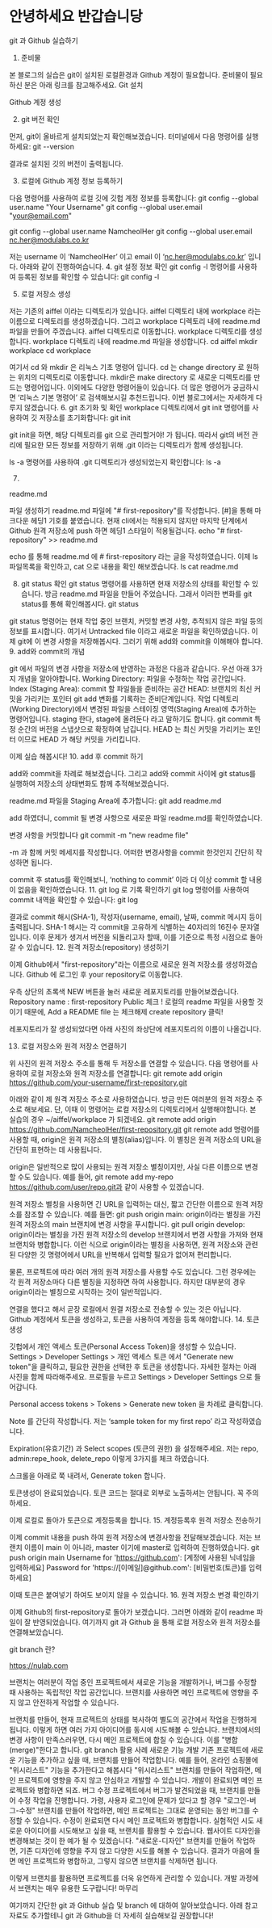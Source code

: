# 안녕하세요 반갑습니당
git 과 Github 실습하기
1. 준비물

본 블로그의 실습은 git이 설치된 로컬환경과 Github 계정이 필요합니다. 준비물이 필요하신 분은 아래 링크를 참고해주세요.
Git 설치

Github 계정 생성

2. git 버전 확인

먼저, git이 올바르게 설치되었는지 확인해보겠습니다. 터미널에서 다음 명령어를 실행하세요:
git --version

결과로 설치된 깃의 버전이 출력됩니다.



3. 로컬에 Github 계정 정보 등록하기

다음 명령어를 사용하여 로컬 깃에 깃헙 계정 정보를 등록합니다:
git config --global user.name "Your Username"
git config --global user.email "your@email.com"

git config --global user.name NamcheolHer
git config --global user.email nc.her@modulabs.co.kr

저는 username 이 ‘NamcheolHer’ 이고 email 이 ‘nc.her@modulabs.co.kr’ 입니다. 아래와 같이 진행하여습니다.
4. git 설정 정보 확인
git config -l 명령어를 사용하여 등록된 정보를 확인할 수 있습니다:
git config -l


5. 로컬 저장소 생성

저는 기존의 aiffel 이라는 디렉토리가 있습니다. aiffel 디렉토리 내에 workplace 라는 이름으로 디렉토리를 생성하겠습니다. 그리고 workplace 디렉토리 내에 readme.md 파일을 만들어 주겠습니다.
aiffel 디렉토리로 이동합니다.
workplace 디렉토리를 생성합니다.
workplace 디렉토리 내에 readme.md 파일을 생성합니다.
cd aiffel
mkdir workplace
cd workplace

여기서 cd 와 mkdir 은 리눅스 기초 명령어 입니다. cd 는 change directory 로 원하는 위치의 디렉토리로 이동합니다. mkdir은 make directory 로 새로운 디렉토리를 만드는 명령어입니다. 이외에도 다양한 명령어들이 있습니다. 더 많은 명령어가 궁금하시면 ‘리눅스 기본 명령어’ 로 검색해보시길 추천드립니다. 이번 블로그에서는 자세하게 다루지 않겠습니다.
6. git 초기화 및 확인
workplace 디렉토리에서 git init 명령어를 사용하여 깃 저장소를 초기화합니다:
git init


git init을 하면, 해당 디렉토리를 git 으로 관리할거야! 가 됩니다. 따라서 git의 버전 관리에 필요한 모든 정보를 저장하기 위해 .git 이라는 디렉토리가 함께 생성됩니다.

ls -a 명령어를 사용하여 .git 디렉토리가 생성되었는지 확인합니다:
ls -a


7. 
readme.md

 파일 생성하기
readme.md 파일에 "# first-repository"를 작성합니다. [#]을 통해 마크다운 헤딩1 기호를 붙였습니다. 현재 cli에서는 적용되지 않지만 마지막 단계에서 Github 원격 저장소에 push 하면 헤딩1 스타일이 적용될겁니다.
echo "# first-repository" >> readme.md

echo 를 통해 readme.md 에 # first-repository 라는 글을 작성하였습니다. 이제 ls 파일목록을 확인하고, cat 으로 내용을 확인 해보겠습니다.
ls
cat readme.md


8. git status 확인
git status 명령어를 사용하면 현재 저장소의 상태를 확인할 수 있습니다. 방금 readme.md 파일을 만들어 주었습니다. 그래서 이러한 변화를 git status를 통해 확인해봅시다.
git status


git status 명령어는 현재 작업 중인 브랜치, 커밋할 변경 사항, 추적되지 않은 파일 등의 정보를 표시합니다. 여기서 Untracked file 이라고 새로운 파일을 확인하였습니다. 이제 git에 이 변경 사항을 저장해봅시다. 그러기 위해 add와 commit을 이해해야 합니다.
9. add와 commit의 개념

git 에서 파일의 변경 사항을 저장소에 반영하는 과정은 다음과 같습니다. 우선 아래 3가지 개념을 알아야합니다.
Working Directory: 파일을 수정하는 작업 공간입니다.
Index (Staging Area): commit 할 파일들을 준비하는 공간
HEAD: 브랜치의 최신 커밋을 가리키는 포인터
git add
변화를 기록하는 준비단계입니다. 작업 디렉토리(Working Directory)에서 변경된 파일을 스테이징 영역(Staging Area)에 추가하는 명령어입니다.
staging 한다, stage에 올려둔다 라고 말하기도 합니다.
git commit
특정 순간의 버전을 스냅샷으로 확정하여 남깁니다.
HEAD 는 최신 커밋을 가리키는 포인터 이므로 HEAD 가 해당 커밋을 가리킵니다.

 

이제 실습 해봅시다!
10. add 후 commit 하기

add와 commit을 차례로 해보겠습니다. 그리고 add와 commit 사이에 git status를 실행하여 저장소의 상태변화도 함께 추적해보겠습니다.

readme.md 파일을 Staging Area에 추가합니다:
git add readme.md




add 하였더니, commit 될 변경 사항으로 새로운 파일 readme.md를 확인하였습니다.

변경 사항을 커밋합니다
git commit -m "new readme file"

-m 과 함께 커밋 메세지를 작성합니다. 어떠한 변경사항을 commit 한것인지 간단히 작성하면 됩니다.





commit 후 status를 확인해보니, ‘nothing to commit’ 이라 더 이상 commit 할 내용이 없음을 확인하였습니다.
11. git log 로 기록 확인하기
git log 명령어를 사용하여 commit 내역을 확인할 수 있습니다:
git log




결과로 commit 해시(SHA-1), 작성자(username, email), 날짜, commit 메시지 등이 출력됩니다. SHA-1 해시는 각 commit을 고유하게 식별하는 40자리의 16진수 문자열입니다. 이후 문제가 생겨서 버전을 되돌리고자 할때, 이를 기준으로 특정 시점으로 돌아갈 수 있습니다.
12. 원격 저장소(repository) 생성하기

이제 Github에서 "first-repository"라는 이름으로 새로운 원격 저장소를 생성하겠습니다.
Github 에 로그인 후 your repository로 이동합니다.


우측 상단의 초록색 NEW 버튼을 눌러 새로운 레포지토리를 만들어보겠습니다.
Repository name : first-repository
Public 체크 !
로컬의 readme 파일을 사용할 것이기 때문에, Add a README file 는 체크해제
create repository 클릭!


레포지토리가 잘 생성되었다면 아래 사진의 좌상단에 레포지토리의 이름이 나올겁니다.


13. 로컬 저장소와 원격 저장소 연결하기

위 사진의 원격 저장소 주소를 통해 두 저장소를 연결할 수 있습니다. 다음 명령어를 사용하여 로컬 저장소와 원격 저장소를 연결합니다:
git remote add origin <https://github.com/your-username/first-repository.git>

아래와 같이 제 원격 저장소 주소로 사용하였습니다. 방금 만든 여러분의 원격 저장소 주소로 해보세요. 단, 이때 이 명령어는 로컬 저장소의 디렉토리에서 실행해야합니다. 본 실습의 경우 ~/aiffel/workplace 가 되겠네요.
git remote add origin <https://github.com/NamcheolHer/first-repository.git>
git remote add 명령어를 사용할 때, origin은 원격 저장소의 별칭(alias)입니다. 이 별칭은 원격 저장소의 URL을 간단히 표현하는 데 사용됩니다.

origin은 일반적으로 많이 사용되는 원격 저장소 별칭이지만, 사실 다른 이름으로 변경할 수도 있습니다. 예를 들어, git remote add my-repo <https://github.com/user/repo.git과> 같이 사용할 수 있겠습니다.

원격 저장소 별칭을 사용하면 긴 URL을 입력하는 대신, 짧고 간단한 이름으로 원격 저장소를 참조할 수 있습니다. 예를 들면:
git push origin main: origin이라는 별칭을 가진 원격 저장소의 main 브랜치에 변경 사항을 푸시합니다.
git pull origin develop: origin이라는 별칭을 가진 원격 저장소의 develop 브랜치에서 변경 사항을 가져와 현재 브랜치와 병합합니다.
이런 식으로 origin이라는 별칭을 사용하면, 원격 저장소와 관련된 다양한 깃 명령어에서 URL을 반복해서 입력할 필요가 없어져 편리합니다.

물론, 프로젝트에 따라 여러 개의 원격 저장소를 사용할 수도 있습니다. 그런 경우에는 각 원격 저장소마다 다른 별칭을 지정하면 하여 사용합니다. 하지만 대부분의 경우 origin이라는 별칭으로 시작하는 것이 일반적입니다.

연결을 했다고 해서 곧장 로컬에서 원결 저장소로 전송할 수 있는 것은 아닙니다. Github 계정에서 토큰을 생성하고, 토큰을 사용하여 계정을 등록 해야합니다.
14. 토큰 생성

깃헙에서 개인 액세스 토큰(Personal Access Token)을 생성할 수 있습니다. Settings > Developer Settings > 개인 액세스 토큰 에서 "Generate new token"을 클릭하고, 필요한 권한을 선택한 후 토큰을 생성합니다. 자세한 절차는 아래 사진을 함께 따라해주세요.
프로필을 누르고 Settings > Developer Settings 으로 들어갑니다.


Personal access tokens > Tokens > Generate new token 을 차례로 클릭합니다.


Note 를 간단히 작성합니다. 저는 ‘sample token for my first repo’ 라고 작성하였습니다.


Expiration(유효기간) 과 Select scopes (토큰의 권한) 을 설정해주세요. 저는 repo, admin:repe_hook, delete_repo 이렇게 3가지를 체크 하였습니다.


스크롤을 아래로 쭉 내려서, Generate token 합니다.


토큰생성이 완료되었습니다. 토큰 코드는 절대로 외부로 노출하셔는 안됩니다. 꼭 주의하세요.


이제 로컬로 돌아가 토큰으로 계정등록을 합니다.
15. 계정등록후 원격 저장소 전송하기

이제 commit 내용을 push 하여 원격 저장소에 변경사항을 전달해보겠습니다. 저는 브랜치 이름이 main 이 아니라, master 이기에 master로 입력하여 진행하였습니다.
git push origin main
Username for '<https://github.com>': [계정에 사용된 닉네임을 입력하세요]
Password for 'https://[이메일]@github.com': [비밀번호(토큰)를 입력하세요]


이때 토큰은 붙여넣기 하여도 보이지 않을 수 있습니다.
16. 원격 저장소 변경 확인하기

이제 Github의 first-repository로 돌아가 보겠습니다. 그러면 아래와 같이 readme 파일이 잘 반영되었습니다. 여기까지 git 과 Github 을 통해 로컬 저장소와 원격 저장소를 연결해보았습니다.



git branch 란?

https://nulab.com



브랜치는 여러분이 작업 중인 프로젝트에서 새로운 기능을 개발하거나, 버그를 수정할 때 사용하는 독립적인 작업 공간입니다. 브랜치를 사용하면 메인 프로젝트에 영향을 주지 않고 안전하게 작업할 수 있습니다.

브랜치를 만들어, 현재 프로젝트의 상태를 복사하여 별도의 공간에서 작업을 진행하게 됩니다. 이렇게 하면 여러 가지 아이디어를 동시에 시도해볼 수 있습니다. 브랜치에서의 변경 사항이 만족스러우면, 다시 메인 프로젝트에 합칠 수 있습니다. 이를 "병합(merge)"한다고 합니다.
git branch 활용 사례
새로운 기능 개발
기존 프로젝트에 새로운 기능을 추가하고 싶을 때, 브랜치를 만들어 작업합니다.
예를 들어, 온라인 쇼핑몰에 "위시리스트" 기능을 추가한다고 해봅시다
"위시리스트" 브랜치를 만들어 작업하면, 메인 프로젝트에 영향을 주지 않고 안심하고 개발할 수 있습니다.
개발이 완료되면 메인 프로젝트와 병합하면 되죠.
버그 수정
프로젝트에서 버그가 발견되었을 때, 브랜치를 만들어 수정 작업을 진행합니다.
가령, 사용자 로그인에 문제가 있다고 할 경우 "로그인-버그-수정" 브랜치를 만들어 작업하면, 메인 프로젝트는 그대로 운영되는 동안 버그를 수정할 수 있습니다.
수정이 완료되면 다시 메인 프로젝트와 병합합니다.
실험적인 시도
새로운 아이디어를 시도해보고 싶을 때, 브랜치를 활용할 수 있습니다.
웹사이트 디자인을 변경해보는 것이 한 예가 될 수 있겠습니다.
"새로운-디자인" 브랜치를 만들어 작업하면, 기존 디자인에 영향을 주지 않고 다양한 시도를 해볼 수 있습니다.
결과가 마음에 들면 메인 프로젝트와 병합하고, 그렇지 않으면 브랜치를 삭제하면 됩니다.

이렇게 브랜치를 활용하면 프로젝트를 더욱 유연하게 관리할 수 있습니다. 개발 과정에서 브랜치는 매우 유용한 도구랍니다!
마무리

여기까지 간단한 git 과 Github 실습 및 branch 에 대하여 알아보았습니다. 아래 참고자료도 추가할테니 git 과 Github을 더 자세히 실습해보길 권장합니다!
